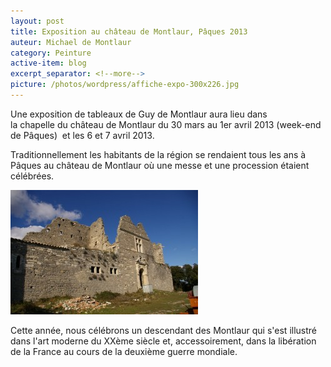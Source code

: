 ```yaml
---
layout: post
title: Exposition au château de Montlaur, Pâques 2013
auteur: Michael de Montlaur
category: Peinture
active-item: blog
excerpt_separator: <!--more-->
picture: /photos/wordpress/affiche-expo-300x226.jpg
---
```


Une exposition de tableaux de Guy de Montlaur aura lieu dans la chapelle du château de Montlaur du 30 mars au 1er avril 2013 (week-end de Pâques)  et les 6 et 7 avril 2013.

Traditionnellement les habitants de la région se rendaient tous les ans à Pâques au château de Montlaur où une messe et une procession étaient célébrées.

<!--more-->

<img src="/photos/wordpress/chateau-de-Montlaur-300x199.jpg" alt="Château de Montlaur">

Cette année, nous célébrons un descendant des Montlaur qui s'est illustré dans l'art moderne du XXème siècle et, accessoirement, dans la libération de la France au cours de la deuxième guerre mondiale.
